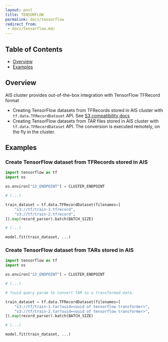 ```yaml
---
layout: post
title: TENSORFLOW
permalink: docs/tensorflow
redirect_from:
 - docs/tensorflow.md/
---
```


## Table of Contents

- [Overview](#overview)
- [Examples](#examples)

## Overview

AIS cluster provides out-of-the-box integration with TensorFlow TFRecord format

- Creating TensorFlow datasets from TFRecords stored in AIS cluster with `tf.data.TFRecordDataset` API. See [S3 compatibility docs](/aistore/docs/s3compat.md)
- Creating TensorFlow datasets from *TAR* files stored in AIS cluster with `tf.data.TFRecordDataset` API.
The conversion is executed remotely, on the fly in the cluster.

## Examples

### Create TensorFlow dataset from TFRecords stored in AIS

```python
import tensorflow as tf
import os

os.environ["S3_ENDPOINT"] = CLUSTER_ENDPOINT

# (...)

train_dataset = tf.data.TFRecordDataset(filenames=[
    "s3://tf/train-1.tfrecord",
    "s3://tf/train-2.tfrecord",
]).map(record_parser).batch(BATCH_SIZE)

# (...)

model.fit(train_dataset, ...)
```

### Create TensorFlow dataset from TARs stored in AIS

```python
import tensorflow as tf
import os

os.environ["S3_ENDPOINT"] = CLUSTER_ENDPOINT

# (...)

# ?uuid query param to convert TAR to a transformed data.

train_dataset = tf.data.TFRecordDataset(filenames=[
    "s3://tf/train-1.tar?uuid=<uuid of tensorflow transformer>",
    "s3://tf/train-2.tar?uuid=<uuid of tensorflow transformer>",
]).map(record_parser).batch(BATCH_SIZE)

# (...)

model.fit(train_dataset, ...)
```
